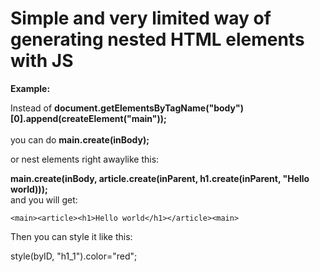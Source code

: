 # Simple and very limited way of generating nested HTML elements with JS

<b>Example:</b>

Instead of <b>document.getElementsByTagName("body")[0].append(createElement("main"));</b>   </br></br> you can do <b> main.create(inBody);</b>

or nest elements right awaylike this: 

<b> main.create(inBody, article.create(inParent, h1.create(inParent, "Hello world))); </b> </br> and you will get:

<pre><code>&ltmain&gt&ltarticle&gt&lth1&gtHello world&lt/h1&gt&lt/article&gt&ltmain&gt</code></pre>

Then you can style it like this:

style(byID, "h1_1").color="red";

